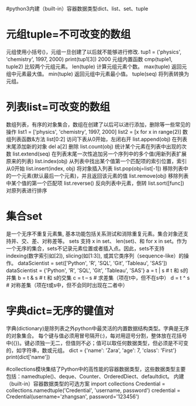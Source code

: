 #python3内建（built-in）容器数据类型dict、list、set、tuple
# 元组tuple=不可改变的数组
元组使用小括号()，元组一旦创建了以后就不能够进行修改.
tup1 = ('physics', 'chemistry', 1997, 2000)
print(tup1[3]) 2000
元组内置函数
cmp(tuple1, tuple2) 比较两个元组元素。
len(tuple) 计算元组元素个数。
max(tuple) 返回元组中元素最大值。
min(tuple) 返回元组中元素最小值。
tuple(seq) 将列表转换为元组。

# 列表list=可改变的数组
数组列表，有序的对象集合，数组在创建了以后可以进行添加，删除等一些常见的操作
list1 = ['physics', 'chemistry', 1997, 2000]
list2 = [x for x in range(2)]
数组列表函数&方法
list[0:2] 访问下表从0开始，左闭右开
list.append(obj) 在列表末尾添加新的对象
del a[2] 删除
list.count(obj) 统计某个元素在列表中出现的次数
list.extend(seq) 在列表末尾一次性追加另一个序列中的多个值(用新列表扩展原来的列表)
list.index(obj) 从列表中找出某个值第一个匹配项的索引位置，索引从0开始
list.insert(index, obj) 将对象插入列表
list.pop(obj=list[-1]) 移除列表中的一个元素(默认最后一个元素)，并且返回该元素的值
list.remove(obj) 移除列表中某个值的第一个匹配项
list.reverse() 反向列表中元素，倒转
list.sort([func]) 对原列表进行排序

# 集合set
是一个无序不重复元素集, 基本功能包括关系测试和消除重复元素。集合对象还支持并、交、差、对称差等。
sets 支持 x in set、 len(set)、和 for x in set。作为一个无序的集合，sets不记录元素位置或者插入点。因此，sets不支持 indexing(数字索引如[2]), slicing(如[1:3]), 或其它类序列（sequence-like）的操作。
dataScientist = set(['Python', 'R', 'SQL', 'Git', 'Tableau', 'SAS'])  
dataScientist = {'Python', 'R', 'SQL', 'Git', 'Tableau', 'SAS'} 
a = t | s # t 和 s的并集 
b = t & s # t 和 s的交集 
c = t – s # 求差集（项在t中，但不在s中） 
d = t ^ s # 对称差集（项在t或s中，但不会同时出现在二者中） 

# 字典dict=无序的键值对
字典(dictionary)是除列表之外python中最灵活的内置数据结构类型。字典是无序的对象集合。
每个键与值必须用冒号隔开(:)，每对用逗号分割，整体放在花括号中({})。键必须独一无二，但值则不必；值可以取任何数据类型，但必须是不可变的，如字符串，数或元组。
dict = {'name': 'Zara', 'age': 7, 'class': 'First'}
print(dict['name'])

#collections模块集结了Python中的高性能的容器数据类型，这些数据类型主要包括：namedtuple()、deque、Counter、OrderedDiect、defaultdict。
内建（built-in）容器数据类型的可选方案
import collections
Credential = collections.namedtuple('Credential', 'username, password')
credential = Credential(username='zhangsan', password='123456')
